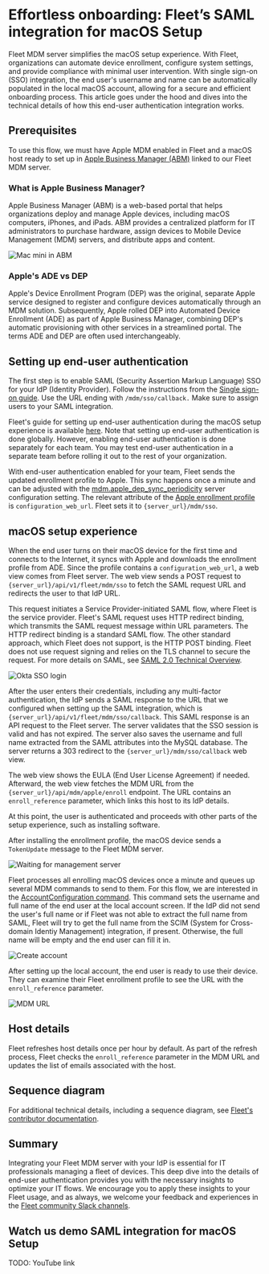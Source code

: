 # Effortless onboarding: Fleet’s SAML integration for macOS Setup

Fleet MDM server simplifies the macOS setup experience. With Fleet, organizations can automate device enrollment, configure system settings, and provide compliance with minimal user intervention. With single sign-on (SSO) integration, the end user's username and name can be automatically populated in the local macOS account, allowing for a secure and efficient onboarding process. This article goes under the hood and dives into the technical details of how this end-user authentication integration works.

## Prerequisites

To use this flow, we must have Apple MDM enabled in Fleet and a macOS host ready to set up in [Apple Business Manager (ABM)](https://business.apple.com/) linked to our Fleet MDM server.

### What is Apple Business Manager?

Apple Business Manager (ABM) is a web-based portal that helps organizations deploy and manage Apple devices, including macOS computers, iPhones, and iPads. ABM provides a centralized platform for IT administrators to purchase hardware, assign devices to Mobile Device Management (MDM) servers, and distribute apps and content.

![Mac mini in ABM](../website/assets/images/articles/end-user-authentication-mac-in-abm-1354x920@2x.png "Mac mini in ABM")

### Apple's ADE vs DEP

Apple's Device Enrollment Program (DEP) was the original, separate Apple service designed to register and configure devices automatically through an MDM solution. Subsequently, Apple rolled DEP into Automated Device Enrollment (ADE) as part of Apple Business Manager, combining DEP's automatic provisioning with other services in a streamlined portal. The terms ADE and DEP are often used interchangeably.

## Setting up end-user authentication

The first step is to enable SAML (Security Assertion Markup Language) SSO for your IdP (Identity Provider). Follow the instructions from the [Single sign-on guide](https://fleetdm.com/docs/deploy/single-sign-on-sso). Use the URL ending with `/mdm/sso/callback.` Make sure to assign users to your SAML integration.

Fleet's guide for setting up end-user authentication during the macOS setup experience is available [here](https://fleetdm.com/guides/macos-setup-experience#end-user-authentication-and-end-user-license-agreement-eula). Note that setting up end-user authentication is done globally. However, enabling end-user authentication is done separately for each team. You may test end-user authentication in a separate team before rolling it out to the rest of your organization.

With end-user authentication enabled for your team, Fleet sends the updated enrollment profile to Apple. This sync happens once a minute and can be adjusted with the [mdm.apple_dep_sync_periodicity](https://fleetdm.com/docs/configuration/fleet-server-configuration#mdm-apple-dep-sync-periodicity) server configuration setting. The relevant attribute of the [Apple enrollment profile](https://developer.apple.com/documentation/devicemanagement/profile) is `configuration_web_url`. Fleet sets it to `{server_url}/mdm/sso`.

## macOS setup experience

When the end user turns on their macOS device for the first time and connects to the Internet, it syncs with Apple and downloads the enrollment profile from ADE. Since the profile contains a `configuration_web_url`, a web view comes from Fleet server. The web view sends a POST request to `{server_url}/api/v1/fleet/mdm/sso` to fetch the SAML request URL and redirects the user to that IdP URL.

This request initiates a Service Provider-initiated SAML flow, where Fleet is the service provider. Fleet's SAML request uses HTTP redirect binding, which transmits the SAML request message within URL parameters. The HTTP redirect binding is a standard SAML flow. The other standard approach, which Fleet does not support, is the HTTP POST binding. Fleet does not use request signing and relies on the TLS channel to secure the request. For more details on SAML, see [SAML 2.0 Technical Overview](https://docs.oasis-open.org/security/saml/Post2.0/sstc-saml-tech-overview-2.0.html).

![Okta SSO login](../website/assets/images/articles/end-user-authentication-mac-setup-experience-okta-login-2236x1682@2x.png "Okta SSO login")

After the user enters their credentials, including any multi-factor authentication, the IdP sends a SAML response to the URL that we configured when setting up the SAML integration, which is `{server_url}/api/v1/fleet/mdm/sso/callback`. This SAML response is an API request to the Fleet server. The server validates that the SSO session is valid and has not expired. The server also saves the username and full name extracted from the SAML attributes into the MySQL database. The server returns a 303 redirect to the `{server_url}/mdm/sso/callback` web view.

The web view shows the EULA (End User License Agreement) if needed. Afterward, the web view fetches the MDM URL from the `{server_url}/api/mdm/apple/enroll` endpoint. The URL contains an `enroll_reference` parameter, which links this host to its IdP details.

At this point, the user is authenticated and proceeds with other parts of the setup experience, such as installing software.

After installing the enrollment profile, the macOS device sends a `TokenUpdate` message to the Fleet MDM server.

![Waiting for management server](../website/assets/images/articles/end-user-authentication-mac-waiting-for-management-server-1782x1334@2x.png "Waiting for management server")

Fleet processes all enrolling macOS devices once a minute and queues up several MDM commands to send to them. For this flow, we are interested in the [AccountConfiguration command](https://developer.apple.com/documentation/devicemanagement/accountconfigurationcommand/command-data.dictionary). This command sets the username and full name of the end user at the local account screen. If the IdP did not send the user's full name or if Fleet was not able to extract the full name from SAML, Fleet will try to get the full name from the SCIM (System for Cross-domain Identiy Management) integration, if present. Otherwise, the full name will be empty and the end user can fill it in.

![Create account](../website/assets/images/articles/end-user-authentication-create-account-2396x1476@2x.png "Create account")

After setting up the local account, the end user is ready to use their device. They can examine their Fleet enrollment profile to see the URL with the `enroll_reference` parameter.

![MDM URL](../website/assets/images/articles/end-user-authentication-mac-enrollment-profile-with-enroll_reference-1598x1390@2x.png "MDM URL")

## Host details

Fleet refreshes host details once per hour by default. As part of the refresh process, Fleet checks the `enroll_reference` parameter in the MDM URL and updates the list of emails associated with the host.

## Sequence diagram

For additional technical details, including a sequence diagram, see [Fleet's contributor documentation](https://github.com/fleetdm/fleet/blob/main/docs/Contributing/MDM-end-user-authentication.md).

## Summary

Integrating your Fleet MDM server with your IdP is essential for IT professionals managing a fleet of devices. This deep dive into the details of end-user authentication provides you with the necessary insights to optimize your IT flows. We encourage you to apply these insights to your Fleet usage, and as always, we welcome your feedback and experiences in the [Fleet community Slack channels](https://fleetdm.com/support).

## Watch us demo SAML integration for macOS Setup

TODO: YouTube link

<meta name="articleTitle" value="Effortless onboarding: Fleet’s SAML integration for macOS Setup">
<meta name="authorFullName" value="Victor Lyuboslavsky">
<meta name="authorGitHubUsername" value="getvictor">
<meta name="category" value="guides">
<meta name="publishedOn" value="2025-04-04">
<meta name="description" value="Using single sign-on (SSO) to handle identities automatically during device enrollment">
